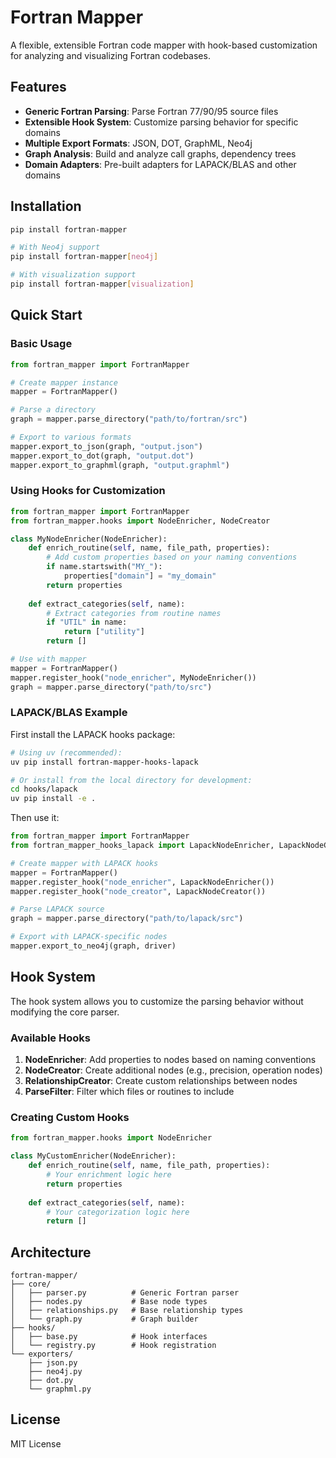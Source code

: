# Fortran Mapper

A flexible, extensible Fortran code mapper with hook-based customization for analyzing and visualizing Fortran codebases.

## Features

- **Generic Fortran Parsing**: Parse Fortran 77/90/95 source files
- **Extensible Hook System**: Customize parsing behavior for specific domains
- **Multiple Export Formats**: JSON, DOT, GraphML, Neo4j
- **Graph Analysis**: Build and analyze call graphs, dependency trees
- **Domain Adapters**: Pre-built adapters for LAPACK/BLAS and other domains

## Installation

```bash
pip install fortran-mapper

# With Neo4j support
pip install fortran-mapper[neo4j]

# With visualization support
pip install fortran-mapper[visualization]
```

## Quick Start

### Basic Usage

```python
from fortran_mapper import FortranMapper

# Create mapper instance
mapper = FortranMapper()

# Parse a directory
graph = mapper.parse_directory("path/to/fortran/src")

# Export to various formats
mapper.export_to_json(graph, "output.json")
mapper.export_to_dot(graph, "output.dot")
mapper.export_to_graphml(graph, "output.graphml")
```

### Using Hooks for Customization

```python
from fortran_mapper import FortranMapper
from fortran_mapper.hooks import NodeEnricher, NodeCreator

class MyNodeEnricher(NodeEnricher):
    def enrich_routine(self, name, file_path, properties):
        # Add custom properties based on your naming conventions
        if name.startswith("MY_"):
            properties["domain"] = "my_domain"
        return properties
    
    def extract_categories(self, name):
        # Extract categories from routine names
        if "UTIL" in name:
            return ["utility"]
        return []

# Use with mapper
mapper = FortranMapper()
mapper.register_hook("node_enricher", MyNodeEnricher())
graph = mapper.parse_directory("path/to/src")
```

### LAPACK/BLAS Example

First install the LAPACK hooks package:
```bash
# Using uv (recommended):
uv pip install fortran-mapper-hooks-lapack

# Or install from the local directory for development:
cd hooks/lapack
uv pip install -e .
```

Then use it:
```python
from fortran_mapper import FortranMapper
from fortran_mapper_hooks_lapack import LapackNodeEnricher, LapackNodeCreator

# Create mapper with LAPACK hooks
mapper = FortranMapper()
mapper.register_hook("node_enricher", LapackNodeEnricher())
mapper.register_hook("node_creator", LapackNodeCreator())

# Parse LAPACK source
graph = mapper.parse_directory("path/to/lapack/src")

# Export with LAPACK-specific nodes
mapper.export_to_neo4j(graph, driver)
```

## Hook System

The hook system allows you to customize the parsing behavior without modifying the core parser.

### Available Hooks

1. **NodeEnricher**: Add properties to nodes based on naming conventions
2. **NodeCreator**: Create additional nodes (e.g., precision, operation nodes)
3. **RelationshipCreator**: Create custom relationships between nodes
4. **ParseFilter**: Filter which files or routines to include

### Creating Custom Hooks

```python
from fortran_mapper.hooks import NodeEnricher

class MyCustomEnricher(NodeEnricher):
    def enrich_routine(self, name, file_path, properties):
        # Your enrichment logic here
        return properties
    
    def extract_categories(self, name):
        # Your categorization logic here
        return []
```

## Architecture

```
fortran-mapper/
├── core/
│   ├── parser.py          # Generic Fortran parser
│   ├── nodes.py           # Base node types
│   ├── relationships.py   # Base relationship types
│   └── graph.py           # Graph builder
├── hooks/
│   ├── base.py            # Hook interfaces
│   └── registry.py        # Hook registration
└── exporters/
    ├── json.py
    ├── neo4j.py
    ├── dot.py
    └── graphml.py
```

## License

MIT License